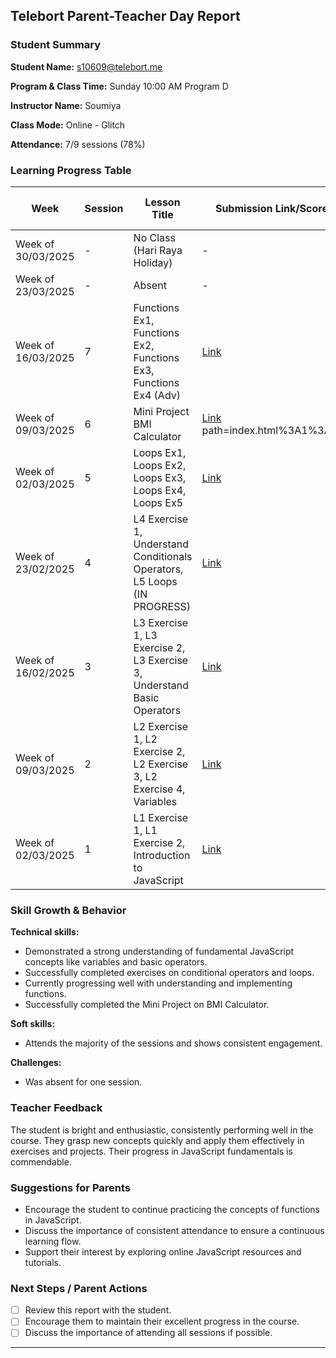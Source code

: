 ## Telebort Parent-Teacher Day Report

### Student Summary
**Student Name:** s10609@telebort.me

**Program & Class Time:** Sunday 10:00 AM Program D

**Instructor Name:** Soumiya

**Class Mode:** Online - Glitch

**Attendance:** 7/9 sessions (78%)


### Learning Progress Table

| Week             | Session | Lesson Title                                                                                                | Submission Link/Score | Exit Ticket Score | Progress Rating |
| --------------- | ------- | ----------------------------------------------------------------------------------------------------------- | ---------------------- | ----------------- | --------------- |
| Week of 30/03/2025 | -       | No Class (Hari Raya Holiday)                                                                              | -                      | -                 | ☆☆☆☆☆         |
| Week of 23/03/2025 | -       | Absent                                                                                                    | -                      | -                 | ★★★★☆         |
| Week of 16/03/2025 | 7       | Functions Ex1, Functions Ex2, Functions Ex3, Functions Ex4 (Adv)                                          | [Link](https://glitch.com/@tiffany_lxn)                      | -                 | ★★★★☆         |
| Week of 09/03/2025 | 6       | Mini Project BMI Calculator                                                                               | [Link](https://glitch.com/@tiffany_lxn) path=index.html%3A1%3A0)                      | -                 | ★★★★☆         |
| Week of 02/03/2025 | 5       | Loops Ex1, Loops Ex2, Loops Ex3, Loops Ex4, Loops Ex5                                                     | [Link](https://glitch.com/@tiffany_lxn)                       | -                 | ★★★★★         |
| Week of 23/02/2025 | 4       | L4 Exercise 1, Understand Conditionals Operators, L5 Loops (IN PROGRESS)                                 | [Link](https://glitch.com/@tiffany_lxn)                       | -                 | ★★★★★         |
| Week of 16/02/2025 | 3       | L3 Exercise 1, L3 Exercise 2, L3 Exercise 3, Understand Basic Operators                                    | [Link](https://glitch.com/@tiffany_lxn)                       | -                 | ★★★★★         |
| Week of 09/03/2025 | 2       | L2 Exercise 1, L2 Exercise 2, L2 Exercise 3, L2 Exercise 4, Variables                                     | [Link](https://glitch.com/@tiffany_lxn)                       | -                 | ★★★★★         |
| Week of 02/03/2025 | 1       | L1 Exercise 1, L1 Exercise 2, Introduction to JavaScript                                                 | [Link](https://glitch.com/@tiffany_lxn)                       | -               | ★★★★★         |

### Skill Growth & Behavior

**Technical skills:**
* Demonstrated a strong understanding of fundamental JavaScript concepts like variables and basic operators.
* Successfully completed exercises on conditional operators and loops.
* Currently progressing well with understanding and implementing functions.
* Successfully completed the Mini Project on BMI Calculator.

**Soft skills:**
* Attends the majority of the sessions and shows consistent engagement.

**Challenges:**
* Was absent for one session.

### Teacher Feedback

The student is bright and enthusiastic, consistently performing well in the course. They grasp new concepts quickly and apply them effectively in exercises and projects. Their progress in JavaScript fundamentals is commendable.

### Suggestions for Parents

* Encourage the student to continue practicing the concepts of functions in JavaScript.
* Discuss the importance of consistent attendance to ensure a continuous learning flow.
* Support their interest by exploring online JavaScript resources and tutorials.

### Next Steps / Parent Actions

* [ ] Review this report with the student.
* [ ] Encourage them to maintain their excellent progress in the course.
* [ ] Discuss the importance of attending all sessions if possible.

---

